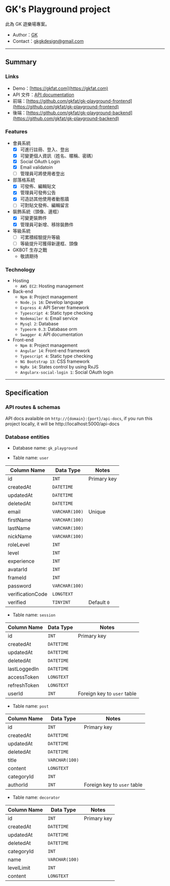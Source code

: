 # GK's Playground project
此為 GK 遊樂場專案。
* Author：[GK](https://github.com/gkfat)
* Contact：gkgkdesign@gmail.com

---
## Summary
### Links
* Demo：[https://gkfat.com](https://gkfat.com)
* API 文件：[API documentation](http://3.140.103.253:5000/api-docs/)
* 前端：[https://github.com/gkfat/gk-playground-frontend](https://github.com/gkfat/gk-playground-frontend)
* 後端：[https://github.com/gkfat/gk-playground-backend](https://github.com/gkfat/gk-playground-backend)

### Features
* 會員系統
    - [x] 可進行註冊、登入、登出
    - [x] 可變更個人資訊（姓名、暱稱、密碼）
    - [x] Social OAuth Login
    - [x] Email validatoin
    - [ ] 管理員可將使用者登出
* 部落格系統
    - [x] 可發佈、編輯貼文
    - [x] 管理員可發佈公告
    - [x] 可造訪其他使用者動態牆
    - [ ] 可對貼文發佈、編輯留言
* 裝飾系統（頭像、邊框）
    - [x] 可變更裝飾件
    - [x] 管理員可新增、移除裝飾件
* 等級系統
    - [ ] 可累積經驗提升等級
    - [ ] 等級提升可獲得新邊框、頭像
* GKBOT 生存之戰
    * 敬請期待

### Technology
* Hosting
    * `AWS EC2`: Hosting management
* Back-end
    * `Npm 8`: Project management
    * `Node.js 16`: Develop language
    * `Express 4`: API Server framework
    * `Typescript 4`: Static type checking
    * `Nodemailer 6`: Email service
    * `Mysql 2`: Database
    * `Typeorm 0.3`: Database orm
    * `Swagger 4`: API documentation
* Front-end
    * `Npm 8`: Project management
    * `Angular 14`: Front-end framework
    * `Typescript 4`: Static type checking
    * `NG Bootstrap 13`: CSS framework
    * `NgRx 14`: States control by using RxJS
    * `Angularx-social-login 1`: Social OAuth login

---
## Specification

### API routes & schemas
API docs avalaible on `http://{domain}:{port}/api-docs`, if you run this project locally, it will be http://localhost:5000/api-docs

### Database entities

* Database name: `gk_playground`

* Table name: `user`

|Column Name|Data Type|Notes|
|-|-|-|
|id|`INT`|Primary key|
|createdAt|`DATETIME`||
|updatedAt|`DATETIME`||
|deletedAt|`DATETIME`||
|email|`VARCHAR(100)`|Unique|
|firstName|`VARCHAR(100)`||
|lastName|`VARCHAR(100)`||
|nickName|`VARCHAR(100)`||
|roleLevel|`INT`||
|level|`INT`||
|experience|`INT`||
|avatarId|`INT`||
|frameId|`INT`||
|password|`VARCHAR(100)`||
|verificationCode|`LONGTEXT`||
|verified|`TINYINT`|Default `0`|

* Table name: `session`

|Column Name|Data Type|Notes|
|-|-|-|
|id|`INT`|Primary key|
|createdAt|`DATETIME`||
|updatedAt|`DATETIME`||
|deletedAt|`DATETIME`||
|lastLoggedIn|`DATETIME`||
|accessToken|`LONGTEXT`||
|refreshToken|`LONGTEXT`||
|userId|`INT`|Foreign key to `user` table|

* Table name: `post`

|Column Name|Data Type|Notes|
|-|-|-|
|id|`INT`|Primary key|
|createdAt|`DATETIME`||
|updatedAt|`DATETIME`||
|deletedAt|`DATETIME`||
|title|`VARCHAR(100)`||
|content|`LONGTEXT`||
|categoryId|`INT`||
|authorId|`INT`|Foreign key to `user` table|

* Table name: `decorator`

|Column Name|Data Type|Notes|
|-|-|-|
|id|`INT`|Primary key|
|createdAt|`DATETIME`||
|updatedAt|`DATETIME`||
|deletedAt|`DATETIME`||
|categoryId|`INT`||
|name|`VARCHAR(100)`||
|levelLimit|`INT`||
|content|`LONGTEXT`||
